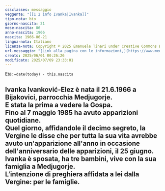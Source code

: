 ```yaml
---
cssclasses: messaggio
veggente: "[[1 2 info Ivanka|Ivanka]]"
tipo-nota: bio
giorno-nascita: 21
mese-nascita: 06
anno-nascita: 1966
nascita: 1966-06-21
lingua-nota: Italiano
licenza-nota: Copyright © 2025 Emanuele Tinari under Creative Commons BY-NC-SA 4.0 https://creativecommons.org/licenses/by-nc-sa/4.0/
url-messaggio: "[Link alla pagina con le informazioni,](https://www.medjugorje.hr/it/fenomeno-di-medjugorje/apparizioni/)"
creato: 2025/06/01 00:26:26
modificato: 2025/07/09 23:33:01
---
```


Età: `=date(today) - this.nascita`


## Ivanka Ivanković-Elez è nata il 21.6.1966 a Bijakovici, parrocchia Medjugorje.<br>E stata la prima a vedere la Gospa.<br>Fino al 7 maggio 1985 ha avuto apparizioni quotidiane.<br>Quel giorno, affidandole il decimo segreto, la Vergine le disse che per tutta la sua vita avrebbe avuto un'apparizione all'anno in occasione dell'anniversario delle apparizioni, il 25 giugno.<br>Ivanka è sposata, ha tre bambini, vive con la sua famiglia a Medjugorje.<br>L’intenzione di preghiera affidata a lei dalla Vergine: per le famiglie.